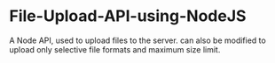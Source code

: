 # File-Upload-API-using-NodeJS
A Node API, used to upload files to the server. can also be modified to upload only selective file formats and maximum size limit.
